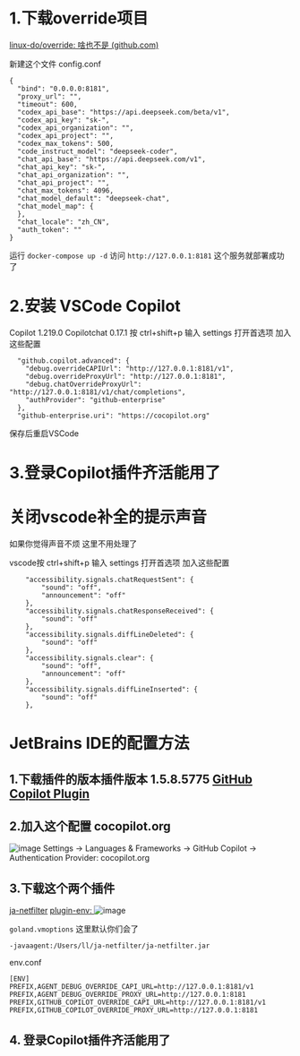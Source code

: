 # 1.下载override项目
[linux-do/override: 啥也不是 (github.com)](https://github.com/linux-do/override)

新建这个文件 config.conf 
```
{
  "bind": "0.0.0.0:8181",
  "proxy_url": "",
  "timeout": 600,
  "codex_api_base": "https://api.deepseek.com/beta/v1",
  "codex_api_key": "sk-",
  "codex_api_organization": "",
  "codex_api_project": "",
  "codex_max_tokens": 500,
  "code_instruct_model": "deepseek-coder",
  "chat_api_base": "https://api.deepseek.com/v1",
  "chat_api_key": "sk-",
  "chat_api_organization": "",
  "chat_api_project": "",
  "chat_max_tokens": 4096,
  "chat_model_default": "deepseek-chat",
  "chat_model_map": {
  },
  "chat_locale": "zh_CN",
  "auth_token": ""
}
```
运行 `docker-compose up -d`
访问 `http://127.0.0.1:8181` 这个服务就部署成功了

# 2.安装 VSCode Copilot
Copilot 1.219.0
Copilotchat 0.17.1
按 ctrl+shift+p 输入 settings 打开首选项 加入这些配置

```
  "github.copilot.advanced": {
    "debug.overrideCAPIUrl": "http://127.0.0.1:8181/v1",
    "debug.overrideProxyUrl": "http://127.0.0.1:8181",
    "debug.chatOverrideProxyUrl": "http://127.0.0.1:8181/v1/chat/completions",
    "authProvider": "github-enterprise"
  },
  "github-enterprise.uri": "https://cocopilot.org"
```

保存后重启VSCode

# 3.登录Copilot插件齐活能用了

# 关闭vscode补全的提示声音

如果你觉得声音不烦 这里不用处理了

vscode按 ctrl+shift+p 输入 settings 打开首选项 加入这些配置

```
    "accessibility.signals.chatRequestSent": {
        "sound": "off",
        "announcement": "off"
    },
    "accessibility.signals.chatResponseReceived": {
        "sound": "off"
    },
    "accessibility.signals.diffLineDeleted": {
        "sound": "off"
    },
    "accessibility.signals.clear": {
        "sound": "off",
        "announcement": "off"
    },
    "accessibility.signals.diffLineInserted": {
        "sound": "off"
    },
```

# JetBrains IDE的配置方法

## 1.下载插件的版本插件版本  1.5.8.5775 [GitHub Copilot Plugin](https://plugins.jetbrains.com/plugin/17718-github-copilot/versions/stable)

## 2.加入这个配置 cocopilot.org
![image](https://github.com/user-attachments/assets/daa5ff89-9b0b-4fe8-bd61-0fee3935a114)
Settings -> Languages & Frameworks -> GitHub Copilot -> Authentication Provider: cocopilot.org

## 3.下载这个两个插件 


[ja-netfilter](https://gitee.com/ja-netfilter/ja-netfilter)
[plugin-env: ](https://gitee.com/ja-netfilter/plugin-env/releases)
![image](https://github.com/user-attachments/assets/ed8117c5-3ef1-4312-9e0c-6abcbe428f47)

`goland.vmoptions`  这里默认你们会了
```
-javaagent:/Users/ll/ja-netfilter/ja-netfilter.jar
```


env.conf 
```
[ENV]
PREFIX,AGENT_DEBUG_OVERRIDE_CAPI_URL=http://127.0.0.1:8181/v1
PREFIX,AGENT_DEBUG_OVERRIDE_PROXY_URL=http://127.0.0.1:8181
PREFIX,GITHUB_COPILOT_OVERRIDE_CAPI_URL=http://127.0.0.1:8181/v1
PREFIX,GITHUB_COPILOT_OVERRIDE_PROXY_URL=http://127.0.0.1:8181
```
## 4. 登录Copilot插件齐活能用了

